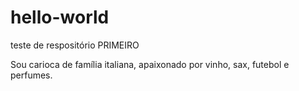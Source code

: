 # hello-world
teste de respositório PRIMEIRO

Sou carioca de família italiana, apaixonado por vinho, sax, futebol e perfumes.
